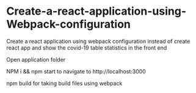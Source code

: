 # Create-a-react-application-using-Webpack-configuration
Create a react application using webpack configuration instead of create react app and show the covid-19 table statistics in the front end

Open application folder

NPM i && npm start to navigate to http://localhost:3000

npm build for taking build files using webpack
